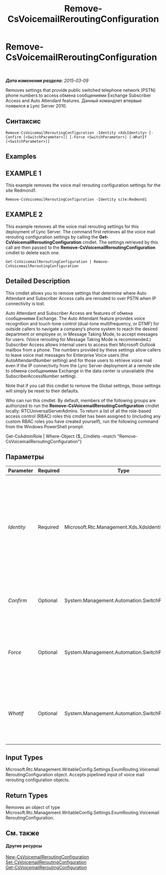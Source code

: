 ﻿---
title: Remove-CsVoicemailReroutingConfiguration
TOCTitle: Remove-CsVoicemailReroutingConfiguration
ms:assetid: 758cea84-5979-417c-a0cd-c76748e0da79
ms:mtpsurl: https://technet.microsoft.com/ru-ru/library/Gg398573(v=OCS.15)
ms:contentKeyID: 49310194
ms.date: 05/19/2016
mtps_version: v=OCS.15
ms.translationtype: HT
---

# Remove-CsVoicemailReroutingConfiguration

 

_**Дата изменения раздела:** 2015-03-09_

Removes settings that provide public switched telephone network (PSTN) phone numbers to access обмена сообщениями Exchange Subscriber Access and Auto Attendant features. Данный командлет впервые появился в Lync Server 2010.

## Синтаксис

    Remove-CsVoicemailReroutingConfiguration -Identity <XdsIdentity> [-Confirm [<SwitchParameter>]] [-Force <SwitchParameter>] [-WhatIf [<SwitchParameter>]]

## Examples

## EXAMPLE 1

This example removes the voice mail rerouting configuration settings for the site Redmond1.

    Remove-CsVoicemailReroutingConfiguration -Identity site:Redmond1

## EXAMPLE 2

This example removes all the voice mail rerouting settings for this deployment of Lync Server. The command first retrieves all the voice mail rerouting configuration settings by calling the **Get-CsVoicemailReroutingConfiguration** cmdlet. The settings retrieved by this call are then passed to the **Remove-CsVoicemailReroutingConfiguration** cmdlet to delete each one.

    Get-CsVoicemailReroutingConfiguration | Remove-CsVoicemailReroutingConfiguration

## Detailed Description

This cmdlet allows you to remove settings that determine where Auto Attendant and Subscriber Access calls are rerouted to over PSTN when IP connectivity is lost.

Auto Attendant and Subscriber Access are features of обмена сообщениями Exchange. The Auto Attendant feature provides voice recognition and touch-tone control (dual-tone multifrequency, or DTMF) for outside callers to navigate a company’s phone system to reach the desired department or employee or, in Message Taking Mode, to accept messages for users. (Voice rerouting for Message Taking Mode is recommended.) Subscriber Access allows internal users to access their Microsoft Outlook mailbox from a phone. The numbers provided by these settings allow callers to leave voice mail messages for Enterprise Voice users (the AutoAttendantNumber setting) and for those users to retrieve voice mail even if the IP connectivity from the Lync Server deployment at a remote site to обмена сообщениями Exchange in the data center is unavailable (the SubscriberAccessNumber setting).

Note that if you call this cmdlet to remove the Global settings, those settings will simply be reset to their defaults.

Who can run this cmdlet: By default, members of the following groups are authorized to run the **Remove-CsVoicemailReroutingConfiguration** cmdlet locally: RTCUniversalServerAdmins. To return a list of all the role-based access control (RBAC) roles this cmdlet has been assigned to (including any custom RBAC roles you have created yourself), run the following command from the Windows PowerShell prompt:

Get-CsAdminRole | Where-Object {$\_.Cmdlets –match "Remove-CsVoicemailReroutingConfiguration"}

## Параметры


<table>
<colgroup>
<col style="width: 25%" />
<col style="width: 25%" />
<col style="width: 25%" />
<col style="width: 25%" />
</colgroup>
<thead>
<tr class="header">
<th>Parameter</th>
<th>Required</th>
<th>Type</th>
<th>Description</th>
</tr>
</thead>
<tbody>
<tr class="odd">
<td><p><em>Identity</em></p></td>
<td><p>Required</p></td>
<td><p>Microsoft.Rtc.Management.Xds.XdsIdentity</p></td>
<td><p>The unique identifier of the configuration you want to remove. For this cmdlet the Identity will be either Global or Site:&lt;site name&gt;, where &lt;site name&gt; is the name of the site to which the settings are applied.</p></td>
</tr>
<tr class="even">
<td><p><em>Confirm</em></p></td>
<td><p>Optional</p></td>
<td><p>System.Management.Automation.SwitchParameter</p></td>
<td><p>Запрашивает подтверждение перед выполнением команды.</p></td>
</tr>
<tr class="odd">
<td><p><em>Force</em></p></td>
<td><p>Optional</p></td>
<td><p>System.Management.Automation.SwitchParameter</p></td>
<td><p>Suppresses any confirmation prompts that would otherwise be displayed before making changes.</p></td>
</tr>
<tr class="even">
<td><p><em>WhatIf</em></p></td>
<td><p>Optional</p></td>
<td><p>System.Management.Automation.SwitchParameter</p></td>
<td><p>Описывает, что произойдет при выполнении команды без реального выполнения команды.</p></td>
</tr>
</tbody>
</table>


## Input Types

Microsoft.Rtc.Management.WritableConfig.Settings.ExumRouting.VoicemailReroutingConfiguration object. Accepts pipelined input of voice mail rerouting configuration objects.

## Return Types

Removes an object of type Microsoft.Rtc.Management.WritableConfig.Settings.ExumRouting.VoicemailReroutingConfiguration.

## См. также

#### Другие ресурсы

[New-CsVoicemailReroutingConfiguration](new-csvoicemailreroutingconfiguration.md)  
[Set-CsVoicemailReroutingConfiguration](set-csvoicemailreroutingconfiguration.md)  
[Get-CsVoicemailReroutingConfiguration](get-csvoicemailreroutingconfiguration.md)

